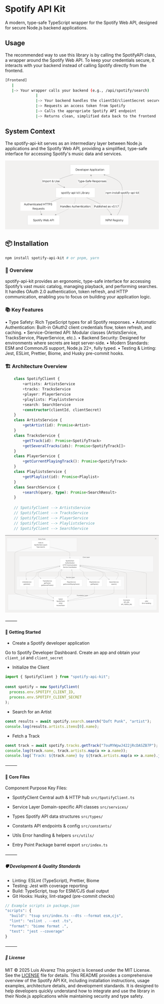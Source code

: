 # Spotify API Kit

A modern, type-safe TypeScript wrapper for the Spotify Web API, designed for secure Node.js backend applications.

## Usage

The recommended way to use this library is by calling the SpotifyAPI class, a wrapper around the Spotify Web API. To keep your credentials secure, it interacts with your backend instead of calling Spotify directly from the frontend.

```bash
[Frontend]
   |
   |-> Your wrapper calls your backend (e.g., /api/spotify/search)
              |
              |-> Your backend handles the clientId/clientSecret securely
              |-> Requests an access token from Spotify
              |-> Calls the appropriate Spotify API endpoint
              |-> Returns clean, simplified data back to the frontend
```

## System Context

The spotify-api-kit serves as an intermediary layer between Node.js applications and the Spotify Web API, providing a simplified, type-safe interface for accessing Spotify's music data and services.

![System Context Diagram](./assets/system-context.png)

## 📦 Installation

```bash
npm install spotify-api-kit # or pnpm, yarn
```

### 🔎 Overview

spotify-api-kit provides an ergonomic, type-safe interface for accessing Spotify’s vast music catalog, managing playback, and performing searches. It handles OAuth 2.0 authentication, token refresh, and HTTP communication, enabling you to focus on building your application logic.

### 📚 Key Features

 • Type Safety: Rich TypeScript types for all Spotify responses.
 • Automatic Authentication: Built-in OAuth2 client credentials flow, token refresh, and caching.
 • Service-Oriented API: Modular classes (ArtistsService, TracksService, PlayerService, etc.).
 • Backend Security: Designed for environments where secrets are kept server-side.
 • Modern Standards: ESM and CommonJS support, Node.js 22+, fully typed.
 • Testing & Linting: Jest, ESLint, Prettier, Biome, and Husky pre-commit hooks.

### 🏗️ Architecture Overview

```typescript
    class SpotifyClient {
        +artists: ArtistsService
        +tracks: TracksService
        +player: PlayerService
        +playlists: PlaylistsService
        +search: SearchService
        +constructor(clientId, clientSecret)
    }
    class ArtistsService {
        +getArtist(id): Promise<Artist>
    }
    class TracksService {
        +getTrack(id): Promise<SpotifyTrack>
        +getSeveralTracks(ids): Promise<SpotifyTrack[]>
    }
    class PlayerService {
        +getCurrentPlayingTrack(): Promise<SpotifyTrack>
    }
    class PlaylistsService {
        +getPlaylist(id): Promise<Playlist>
    }
    class SearchService {
        +search(query, type): Promise<SearchResult>
    }

    // SpotifyClient --> ArtistsService
    // SpotifyClient --> TracksService
    // SpotifyClient --> PlayerService
    // SpotifyClient --> PlaylistsService
    // SpotifyClient --> SearchService
```

![Architecture Diagram](./assets/system-chore.png)

⸻

#### 🚀 Getting Started

- Create a Spotify developer application

Go to Spotify Developer Dashboard. Create an app and obtain your `client_id` and `client_secret`

- Initialize the Client

```typescript
import { SpotifyClient } from "spotify-api-kit";

const spotify = new SpotifyClient(
  process.env.SPOTIFY_CLIENT_ID,
  process.env.SPOTIFY_CLIENT_SECRET
);
```

- Search for an Artist

```typescript
const results = await spotify.search.search("Daft Punk", "artist");
console.log(results.artists.items[0].name);
```

- Fetch a Track

```typescript
const track = await spotify.tracks.getTrack("7ouMYWpwJ422jRcDASZB7P");
console.log(track.name, track.artists.map(a => a.name));
console.log(`Track: ${track.name} by ${track.artists.map(a => a.name).join(", ")}`);
```

⸻

#### 🧩 Core Files

Component Purpose Key Files:

- SpotifyClient Central auth & HTTP hub `src/SpotifyClient.ts`

- Service Layer Domain-specific API classes `src/services/`

- Types Spotify API data structures `src/types/`

- Constants API endpoints & config `src/constants/`

- Utils Error handling & helpers `src/utils/`

- Entry Point Package barrel export `src/index.ts`

⸻

##### 🛡️ Development & Quality Standards

- Linting: ESLint (TypeScript), Prettier, Biome
- Testing: Jest with coverage reporting
- Build: TypeScript, tsup for ESM/CJS dual output
- Git Hooks: Husky, lint-staged (pre-commit checks)

```js
// Example scripts in package.json
"scripts": {
  "build": "tsup src/index.ts --dts --format esm,cjs",
  "lint": "eslint . --ext .ts",
  "format": "biome format .",
  "test": "jest --coverage"
}
```

⸻

##### 📝 License

MIT © 2025 Luis Alvarez
This project is licensed under the MIT License. See the [LICENSE](LICENSE) file for details.
This README provides a comprehensive overview of the Spotify API Kit, including installation instructions, usage examples, architecture details, and development standards. It is designed to help developers quickly understand how to integrate and use the library in their Node.js applications while maintaining security and type safety.
